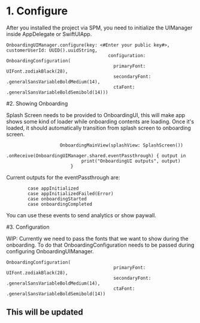 # 1. Configure

After you installed the project via SPM, you need to initialize the UIManager inside AppDelegate or SwiftUIApp.

```
OnboardingUIManager.configure(key: <#Enter your public key#>, customerUserId: UUID().uuidString,
                                      configuration: OnboardingConfiguration(
                                        primaryFont: UIFont.zodiakBlack(28),
                                        secondaryFont: .generalSansVariableBoldMedium(14),
                                        ctaFont: .generalSansVariableBoldSemibold(14)))
```

#2. Showing Onboarding

Splash Screen needs to be provided to OnboardingUI, this will make app shows some kind of loader while onboarding contents are loading. Once it's loaded, it should automatically transition from splash screen to onboarding screen.


```
                    OnboardingMainView(splashView: SplashScreen())
                        .onReceive(OnboardingUIManager.shared.eventPassthrough) { output in
                            print("OnboardingUI outputs", output)
                        }
```

Current outputs for the eventPassthrough are:

```
        case appInitialized
        case appInitializedFailed(Error)
        case onboardingStarted
        case onboardingCompleted
```

You can use these events to send analytics or show paywall.

#3. Configuration

WIP: Currently we need to pass the fonts that we want to show during the onboarding. To do that OnboardingConfiguration needs to be passed during configuring OnboardingUIManager.

```
OnboardingConfiguration(
                                        primaryFont: UIFont.zodiakBlack(28),
                                        secondaryFont: .generalSansVariableBoldMedium(14),
                                        ctaFont: .generalSansVariableBoldSemibold(14))
```
## This will be updated




